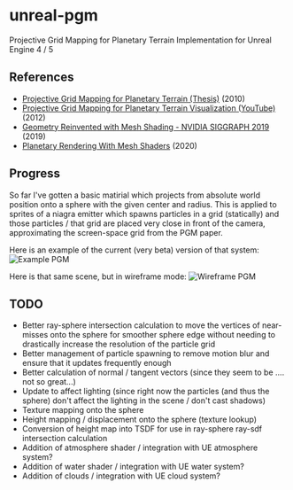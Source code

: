 # unreal-pgm
Projective Grid Mapping for Planetary Terrain Implementation for Unreal Engine 4 / 5

## References

* [Projective Grid Mapping for Planetary Terrain (Thesis)](https://www.cse.unr.edu/~fredh/papers/thesis/046-mahsman/thesis.pdf) (2010)
* [Projective Grid Mapping for Planetary Terrain Visualization (YouTube)](https://www.youtube.com/watch?v=xtFxDCJE-0Y) (2012)
* [Geometry Reinvented with Mesh Shading - NVIDIA SIGGRAPH 2019](https://www.youtube.com/watch?v=rLEbO0Vrzz4) (2019)
* [Planetary Rendering With Mesh Shaders](https://www.cg.tuwien.ac.at/research/publications/2020/rumpelnik_martin_2020_PRM/rumpelnik_martin_2020_PRM-Thesis.pdf) (2020)

## Progress

So far I've gotten a basic matirial which projects from absolute world position
onto a sphere with the given center and radius. This is applied to sprites of a
niagra emitter which spawns particles in a grid (statically) and those particles
/ that grid are placed very close in front of the camera, approximating the
screen-space grid from the PGM paper.

Here is an example of the current (very beta) version of that system:
![Example PGM](./images/pgm_test.png)

Here is that same scene, but in wireframe mode:
![Wireframe PGM](./images/wireframe_pgm.png)

## TODO

* Better ray-sphere intersection calculation to move the vertices of near-misses onto the sphere for smoother sphere edge without needing to drastically increase the resolution of the particle grid
* Better management of particle spawning to remove motion blur and ensure that it updates frequently enough
* Better calculation of normal / tangent vectors (since they seem to be .... not so great...)
* Update to affect lighting (since right now the particles (and thus the sphere) don't affect the lighting in the scene / don't cast shadows)
* Texture mapping onto the sphere
* Height mapping / displacement onto the sphere (texture lookup)
* Conversion of height map into TSDF for use in ray-sphere ray-sdf intersection calculation
* Addition of atmosphere shader / integration with UE atmosphere system?
* Addition of water shader / integration with UE water system?
* Addition of clouds / integration with UE cloud system?
